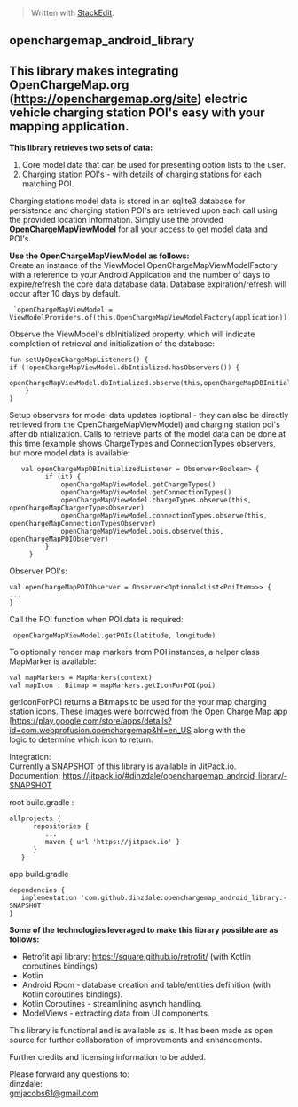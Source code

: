 


> Written with [StackEdit](https://stackedit.io/).
>

## openchargemap_android_library

## This library makes integrating OpenChargeMap.org (https://openchargemap.org/site) electric vehicle charging station POI's easy with your mapping application.

 
  

**This library retrieves two sets of data:**
 1. Core model data that can be used for presenting option lists to the
   user.
 2. Charging station POI's - with details of charging stations for
   each matching POI.

 Charging stations model data is stored in an sqlite3 database for persistence and charging station POI's are retrieved upon each call using the provided location information. Simply use the provided **OpenChargeMapViewModel** for all your access to get  model data and POI's.  
  
  
**Use the OpenChargeMapViewModel as follows:**  
Create an instance of the ViewModel OpenChargeMapViewModelFactory with a reference to your Android Application and  the number of days to expire/refresh the core data database data.  Database expiration/refresh will occur after 10 days by default.

     `openChargeMapViewModel = ViewModelProviders.of(this,OpenChargeMapViewModelFactory(application)).get(OpenChargeMapViewModel::class.java)`

Observe the ViewModel's dbInitialized property, which will indicate completion of retrieval and initialization of the database:  

    fun setUpOpenChargeMapListeners() {  
    if (!openChargeMapViewModel.dbIntialized.hasObservers()) {  
         openChargeMapViewModel.dbIntialized.observe(this,openChargeMapDBInitializedListener)  
        }  
    } 
    
Setup observers for model data updates (optional - they can also be
   directly retrieved from the OpenChargeMapViewModel)    and charging
   station poi's after db ntialization. Calls to retrieve parts of the
   model data can be done at this time    (example shows ChargeTypes and
   ConnectionTypes observers, but more model data is available:

  

       val openChargeMapDBInitializedListener = Observer<Boolean> {  
             if (it) {  
                 openChargeMapViewModel.getChargeTypes()  
                 openChargeMapViewModel.getConnectionTypes()  
                 openChargeMapViewModel.chargeTypes.observe(this, openChargeMapChargerTypesObserver)  
                 openChargeMapViewModel.connectionTypes.observe(this, openChargeMapConnectionTypesObserver)  
                 openChargeMapViewModel.pois.observe(this, openChargeMapPOIObserver)  
             }  
         }  

  

Observer POI's:

    val openChargeMapPOIObserver = Observer<Optional<List<PoiItem>>> {  
    ...  
    }  
      
Call the POI function when POI data is required:  
  

     openChargeMapViewModel.getPOIs(latitude, longitude) 
To optionally render map markers from POI instances, a helper class MapMarker is available:  
 
    val mapMarkers = MapMarkers(context) 
    val mapIcon : Bitmap = mapMarkers.getIconForPOI(poi) 

getIconForPOI returns a Bitmaps to be used for the your map charging station icons. These images were borrowed from the Open Charge Map app [https://play.google.com/store/apps/details?id=com.webprofusion.openchargemap&hl=en_US along with the  
logic to determine which icon to return.  

Integration:  
Currently a SNAPSHOT of this library is available in JitPack.io.  
Documention: https://jitpack.io/#dinzdale/openchargemap_android_library/-SNAPSHOT  
  
root build.gradle  :

    allprojects {  
          repositories {  
             ...  
             maven { url 'https://jitpack.io' }  
          }  
       }  

  
app build.gradle

    dependencies {  
       implementation 'com.github.dinzdale:openchargemap_android_library:-SNAPSHOT'  
    }  

  
**Some of the technologies leveraged to make this library possible are as follows:**
  

 - Retrofit api library: https://square.github.io/retrofit/ (with Kotlin
   coroutines bindings)
 - Kotlin
 - Android Room - database creation and table/entities definition (with Kotlin coroutines bindings).  
 - Kotlin Coroutines - streamlining asynch handling.  
 - ModelViews - extracting data from UI components.  
  
This library is functional and is available as is. It has been made as open source for further collaboration of improvements and enhancements.

Further credits and licensing information to be added.  
  
Please forward any questions to:  
dinzdale:  
gmjacobs61@gmail.com